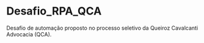 # Desafio_RPA_QCA
Desafio de automação proposto no processo seletivo da Queiroz Cavalcanti Advocacia (QCA). 
